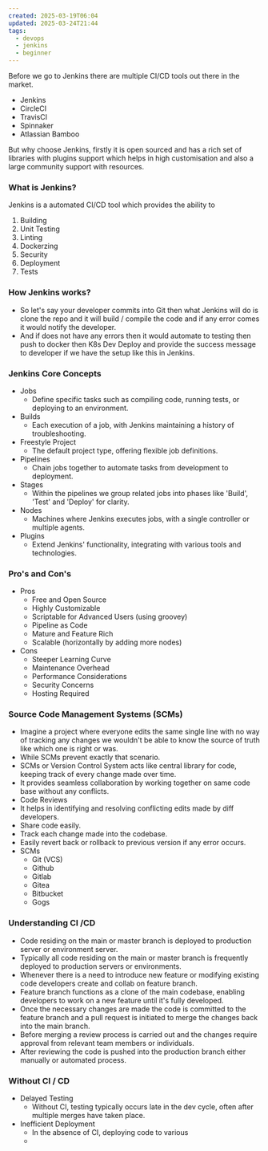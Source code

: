 ```yaml
---
created: 2025-03-19T06:04
updated: 2025-03-24T21:44
tags:
  - devops
  - jenkins
  - beginner
---
```

Before we go to Jenkins there are multiple CI/CD tools out there in the market.
- Jenkins
- CircleCI
- TravisCI
- Spinnaker
- Atlassian Bamboo

But why choose Jenkins, firstly it is open sourced and has a rich set of libraries with plugins support which helps in high customisation and also a large community support with resources.

### What is Jenkins?
Jenkins is a automated CI/CD tool which provides the ability to
 1. Building
 2. Unit Testing
 3. Linting
 4. Dockerzing
 5. Security
 6. Deployment
 7. Tests
 

### How Jenkins works?

- So let's say your developer commits into Git then what Jenkins will do is clone the repo and it will build / compile the code and if any error comes it would notify the developer.
- And if does not have any errors then it would automate to testing then push to docker then K8s Dev Deploy and provide the success message to developer if we have the setup like this in Jenkins.


### Jenkins Core Concepts

- Jobs
	- Define specific tasks such as compiling code, running tests, or deploying to an environment.
- Builds
	- Each execution of a job, with Jenkins maintaining a history of troubleshooting.
- Freestyle Project
	- The default project type, offering flexible job definitions.
- Pipelines
	- Chain jobs together to automate tasks from development to deployment.
- Stages
	- Within the pipelines we group related jobs into phases like 'Build', 'Test' and 'Deploy' for clarity.
- Nodes 
	- Machines where Jenkins executes jobs, with a single controller or multiple agents.
- Plugins
	- Extend Jenkins' functionality, integrating with various tools and technologies.

### Pro's and Con's

- Pros
	- Free and Open Source
	- Highly Customizable
	- Scriptable for Advanced Users (using groovey)
	- Pipeline as Code
	- Mature and Feature Rich
	- Scalable (horizontally by adding more nodes)
- Cons
	- Steeper Learning Curve
	- Maintenance Overhead
	- Performance Considerations
	- Security Concerns
	- Hosting Required

### Source Code Management Systems (SCMs)

- Imagine a project where everyone edits the same single line with no way of tracking any changes we wouldn't be able to know the source of truth like which one is right or was.
- While SCMs prevent exactly that scenario.
- SCMs or Version Control System acts like central library for code, keeping track of every change made over time.
- It provides seamless collaboration by working together on same code base without any conflicts.
- Code Reviews
- It helps in identifying and resolving conflicting edits made by diff developers.
- Share code easily.
- Track each change made into the codebase.
- Easily revert back or rollback to previous version if any error occurs.
- SCMs
	- Git (VCS)
	- Github
	- Gitlab
	- Gitea
	- Bitbucket
	- Gogs

### Understanding CI /CD

- Code residing on the main or master branch is deployed to production server or environment server.
- Typically all code residing on the main or master branch is frequently deployed to production servers or environments.
- Whenever there is a need to introduce new feature or modifying existing code developers create and collab on feature branch.
- Feature branch functions as a clone of the main codebase, enabling developers to work on a new feature until it's fully developed.
- Once the necessary changes are made the code is committed to the feature branch and a pull request is initiated to merge the changes back into the main branch.
- Before merging a review process is carried out and the changes require approval from relevant team members or individuals.
- After reviewing the code is pushed into the production branch either manually or automated process.

### Without CI  / CD

- Delayed Testing
	- Without CI, testing typically occurs late in the dev cycle, often after multiple merges have taken place.
- Inefficient Deployment
	- In the absence of CI, deploying code to various
	- 
